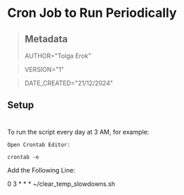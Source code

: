 # Cron Job to Run Periodically

> Metadata
> -----------------------------------------------------------------
> AUTHOR="Tolga Erok"

> VERSION="1"

> DATE_CREATED="21/12/2024"
>

## Setup
#


To run the script every day at 3 AM, for example:

    Open Crontab Editor:

    crontab -e

Add the Following Line:

0 3 * * * ~/clear_temp_slowdowns.sh
